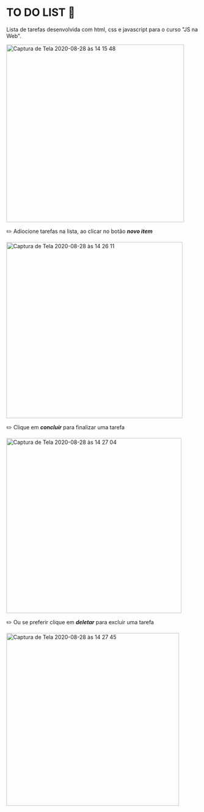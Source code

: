 # TO DO LIST 📝
Lista de tarefas desenvolvida com html, css e javascript para o curso "JS na Web".
 
<img width="465" alt="Captura de Tela 2020-08-28 às 14 15 48" src="https://user-images.githubusercontent.com/69996384/91595041-3e8c2100-e939-11ea-8a13-932f8c9335f1.png">


✏️ Adiocione tarefas na lista, ao clicar no botão __*novo item*__

<img width="461" alt="Captura de Tela 2020-08-28 às 14 26 11" src="https://user-images.githubusercontent.com/69996384/91595797-7c3d7980-e93a-11ea-993c-5a49e386a0fa.png">


✏️ Clique em __*concluir*__ para finalizar uma tarefa

<img width="458" alt="Captura de Tela 2020-08-28 às 14 27 04" src="https://user-images.githubusercontent.com/69996384/91595848-91b2a380-e93a-11ea-9a37-69fe9bcb0298.png">


✏️ Ou se preferir clique em __*deletar*__ para excluir uma tarefa 

<img width="452" alt="Captura de Tela 2020-08-28 às 14 27 45" src="https://user-images.githubusercontent.com/69996384/91595897-aabb5480-e93a-11ea-8c70-6b94999b7ee0.png">
